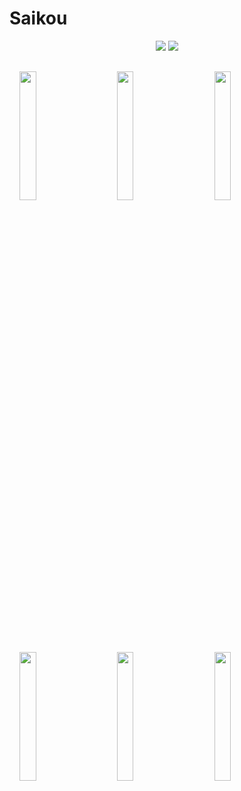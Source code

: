 
# **Saikou**
<p align="center">
   <a href="https://t.me/weebo_setup"><img src="https://img.shields.io/badge/Discord-7289DA?style=for-the-badge&logo=discord&logoColor=white"></a>
   <a href="https://t.me/hyper_env/17" ><img src="https://img.shields.io/badge/Telegram-2CA5E0?style=for-the-badge&logo=telegram&logoColor=white"></a> 
   </p>
<img src="https://github.com/saikou-app/saikou-app.github.io/blob/main/assets/Screenshot_20220208-125810.png?raw=true" style="width: 23%;margin:16px;" />&nbsp;&nbsp;<img src="https://github.com/saikou-app/saikou-app.github.io/blob/main/assets/Screenshot_20220208-125840.png?raw=true" style="width: 23%;margin:16px;" />&nbsp;&nbsp;<img src="https://github.com/saikou-app/saikou-app.github.io/blob/main/assets/Screenshot_20220208-125850.png?raw=true" style="width: 23%;margin:16px;" />&nbsp;&nbsp;<img src="https://github.com/saikou-app/saikou-app.github.io/blob/main/assets/Screenshot_20220208-130037.png?raw=true" style="width: 23%;margin:16px;" />&nbsp;&nbsp;<img src="https://github.com/saikou-app/saikou-app.github.io/blob/main/assets/Screenshot_20220208-130042.png?raw=true" style="width: 23%;margin:16px;" />&nbsp;&nbsp;<img src="https://github.com/saikou-app/saikou-app.github.io/blob/main/assets/Screenshot_20220208-130054.png?raw=true" style="width: 23%;margin:16px;" />
